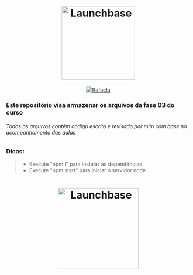 <h1 align="center">
    <img alt="Launchbase" src="https://storage.googleapis.com/golden-wind/bootcamp-launchbase/logo.png" width="200px" />
</h1>

<p align="center">
  <a href="https://www.linkedin.com/in/rafaela-duque/" >
    <img alt="Rafaela" src="https://img.shields.io/badge/rafaela--duque-in-blue">
  </a>
</p>

### Este repositório visa armazenar os arquivos da fase 03 do curso
###### Todos os arquivos contém código escrito e revisado por mim com base no acompanhamento das aulas

### Dicas:
> * Execute "npm i" para instalar as dependências
> * Execute "npm start" para iniciar o servidor node



<h1 align="center">
    <img alt="Launchbase" src="https://uploaddeimagens.com.br/images/002/577/833/full/assignature.png?1586348657" width="220px" />
</h1>